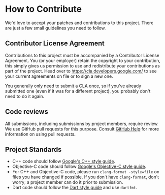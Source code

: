 # How to Contribute

We'd love to accept your patches and contributions to this project. There are
just a few small guidelines you need to follow.

## Contributor License Agreement

Contributions to this project must be accompanied by a Contributor License
Agreement. You (or your employer) retain the copyright to your contribution,
this simply gives us permission to use and redistribute your contributions as
part of the project. Head over to <https://cla.developers.google.com/> to see
your current agreements on file or to sign a new one.

You generally only need to submit a CLA once, so if you've already submitted one
(even if it was for a different project), you probably don't need to do it
again.

## Code reviews

All submissions, including submissions by project members, require review. We
use GitHub pull requests for this purpose. Consult
[GitHub Help](https://help.github.com/articles/about-pull-requests/) for more
information on using pull requests.

## Project Standards

- C++ code should follow
  [Google's C++ style guide](https://google.github.io/styleguide/cppguide.html).
- Objective-C code should follow
  [Google's Objective-C style guide](http://google.github.io/styleguide/objcguide.html).
- For C++ and Objective-C code, please run `clang-format -style=file` on files
  you have changed if possible. If you don't have `clang-format`, don't worry;
  a project member can do it prior to submission.
- Dart code should follow the
  [Dart style guide](https://www.dartlang.org/guides/language/effective-dart/style)
  and use `dartfmt`.
